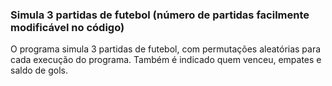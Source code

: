 ### Simula 3 partidas de futebol (número de partidas facilmente modificável no código)
O programa simula 3 partidas de futebol, com permutações aleatórias para cada execução do programa.
Também é indicado quem venceu, empates e saldo de gols.
